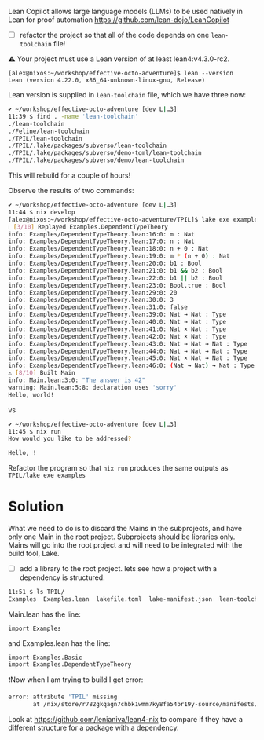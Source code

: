 Lean Copilot allows large language models (LLMs) to be used natively in Lean for proof automation
https://github.com/lean-dojo/LeanCopilot

- [ ] refactor the project so that all of the code depends on one `lean-toolchain` file!

⚠️ Your project must use a Lean version of at least lean4:v4.3.0-rc2.
```
[alex@nixos:~/workshop/effective-octo-adventure]$ lean --version
Lean (version 4.22.0, x86_64-unknown-linux-gnu, Release)
```

Lean version is supplied in `lean-toolchain` file, which we have three now:

```sh
✔ ~/workshop/effective-octo-adventure [dev L|…3] 
11:39 $ find . -name 'lean-toolchain'
./lean-toolchain
./Feline/lean-toolchain
./TPIL/lean-toolchain
./TPIL/.lake/packages/subverso/lean-toolchain
./TPIL/.lake/packages/subverso/demo-toml/lean-toolchain
./TPIL/.lake/packages/subverso/demo/lean-toolchain
```
This will rebuild for a couple of hours!

Observe the results of two commands:
```sh
✔ ~/workshop/effective-octo-adventure [dev L|…3]                                                          
11:44 $ nix develop
[alex@nixos:~/workshop/effective-octo-adventure/TPIL]$ lake exe examples                 11:44:26 [10/107]
ℹ [3/10] Replayed Examples.DependentTypeTheory                                                            
info: Examples/DependentTypeTheory.lean:16:0: m : Nat                                                     
info: Examples/DependentTypeTheory.lean:17:0: n : Nat                                                     
info: Examples/DependentTypeTheory.lean:18:0: n + 0 : Nat                                                 
info: Examples/DependentTypeTheory.lean:19:0: m * (n + 0) : Nat                                           
info: Examples/DependentTypeTheory.lean:20:0: b1 : Bool                                                   
info: Examples/DependentTypeTheory.lean:21:0: b1 && b2 : Bool                                             
info: Examples/DependentTypeTheory.lean:22:0: b1 || b2 : Bool                                             
info: Examples/DependentTypeTheory.lean:23:0: Bool.true : Bool                                            
info: Examples/DependentTypeTheory.lean:29:0: 20                                                          
info: Examples/DependentTypeTheory.lean:30:0: 3
info: Examples/DependentTypeTheory.lean:31:0: false
info: Examples/DependentTypeTheory.lean:39:0: Nat → Nat : Type
info: Examples/DependentTypeTheory.lean:40:0: Nat → Nat : Type
info: Examples/DependentTypeTheory.lean:41:0: Nat × Nat : Type
info: Examples/DependentTypeTheory.lean:42:0: Nat × Nat : Type
info: Examples/DependentTypeTheory.lean:43:0: Nat → Nat → Nat : Type
info: Examples/DependentTypeTheory.lean:44:0: Nat → Nat → Nat : Type
info: Examples/DependentTypeTheory.lean:45:0: Nat × Nat → Nat : Type
info: Examples/DependentTypeTheory.lean:46:0: (Nat → Nat) → Nat : Type
⚠ [8/10] Built Main
info: Main.lean:3:0: "The answer is 42"
warning: Main.lean:5:8: declaration uses 'sorry'
Hello, world!
```
vs
```sh
✔ ~/workshop/effective-octo-adventure [dev L|…3] 
11:45 $ nix run
How would you like to be addressed?

Hello, !
```
Refactor the program so that `nix run` produces the same outputs as `TPIL/lake exe examples`

# Solution
What we need to do is to discard the Mains in the subprojects, and have only one Main in the root project. Subprojects should be libraries only. Mains will go into the root project and will need to be integrated with the build tool, Lake.

- [ ] add a library to the root project.
lets see how a project with a dependency is structured:
```sh
11:51 $ ls TPIL/
Examples  Examples.lean  lakefile.toml  lake-manifest.json  lean-toolchain  Main.lean  README.md
```
Main.lean has the line:
```lean
import Examples
```
and Examples.lean has the line:
```lean
import Examples.Basic
import Examples.DependentTypeTheory
```
❗Now when I am trying to build I get error:
```sh
error: attribute 'TPIL' missing
       at /nix/store/r782gkqagn7chbk1wmm7ky8fa54br19y-source/manifests/v4.22.0.nix:278:20:
```
Look at https://github.com/lenianiva/lean4-nix to compare if they have a different structure for a package with a dependency.
